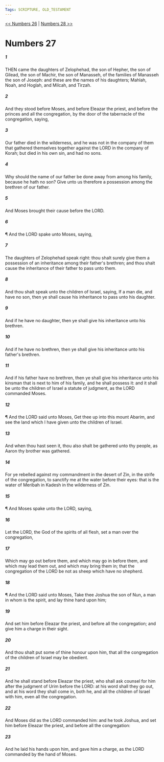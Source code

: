 ```yaml
---
Tags: SCRIPTURE, OLD_TESTAMENT
---
```


[<< Numbers 26](OLD_TESTAMENT/04_Numbers/Numbers_26.md) | [Numbers 28 >>](OLD_TESTAMENT/04_Numbers/Numbers_28.md)

# Numbers 27

##### 1
 THEN came the daughters of Zelophehad, the son of Hepher, the son of Gilead, the son of Machir, the son of Manasseh, of the families of Manasseh the son of Joseph: and these are the names of his daughters; Mahlah, Noah, and Hoglah, and Milcah, and Tirzah.
##### 2
 And they stood before Moses, and before Eleazar the priest, and before the princes and all the congregation, by the door of the tabernacle of the congregation, saying,
##### 3
 Our father died in the wilderness, and he was not in the company of them that gathered themselves together against the LORD in the company of Korah; but died in his own sin, and had no sons.
##### 4
 Why should the name of our father be done away from among his family, because he hath no son?  Give unto us therefore a possession among the brethren of our father.
##### 5
 And Moses brought their cause before the LORD.
##### 6
 ¶ And the LORD spake unto Moses, saying,
##### 7
 The daughters of Zelophehad speak right: thou shalt surely give them a possession of an inheritance among their father's brethren; and thou shalt cause the inheritance of their father to pass unto them.
##### 8
 And thou shalt speak unto the children of Israel, saying, If a man die, and have no son, then ye shall cause his inheritance to pass unto his daughter.
##### 9
 And if he have no daughter, then ye shall give his inheritance unto his brethren.
##### 10
 And if he have no brethren, then ye shall give his inheritance unto his father's brethren.
##### 11
 And if his father have no brethren, then ye shall give his inheritance unto his kinsman that is next to him of his family, and he shall possess it: and it shall be unto the children of Israel a statute of judgment, as the LORD commanded Moses.
##### 12
 ¶ And the LORD said unto Moses, Get thee up into this mount Abarim, and see the land which I have given unto the children of Israel.
##### 13
 And when thou hast seen it, thou also shalt be gathered unto thy people, as Aaron thy brother was gathered.
##### 14
 For ye rebelled against my commandment in the desert of Zin, in the strife of the congregation, to sanctify me at the water before their eyes: that is the water of Meribah in Kadesh in the wilderness of Zin.
##### 15
 ¶ And Moses spake unto the LORD, saying,
##### 16
 Let the LORD, the God of the spirits of all flesh, set a man over the congregation,
##### 17
 Which may go out before them, and which may go in before them, and which may lead them out, and which may bring them in; that the congregation of the LORD be not as sheep which have no shepherd.
##### 18
 ¶ And the LORD said unto Moses, Take thee Joshua the son of Nun, a man in whom is the spirit, and lay thine hand upon him;
##### 19
 And set him before Eleazar the priest, and before all the congregation; and give him a charge in their sight.
##### 20
 And thou shalt put some of thine honour upon him, that all the congregation of the children of Israel may be obedient.
##### 21
 And he shall stand before Eleazar the priest, who shall ask counsel for him after the judgment of Urim before the LORD: at his word shall they go out, and at his word they shall come in, both he, and all the children of Israel with him, even all the congregation.
##### 22
 And Moses did as the LORD commanded him: and he took Joshua, and set him before Eleazar the priest, and before all the congregation:
##### 23
 And he laid his hands upon him, and gave him a charge, as the LORD commanded by the hand of Moses.
